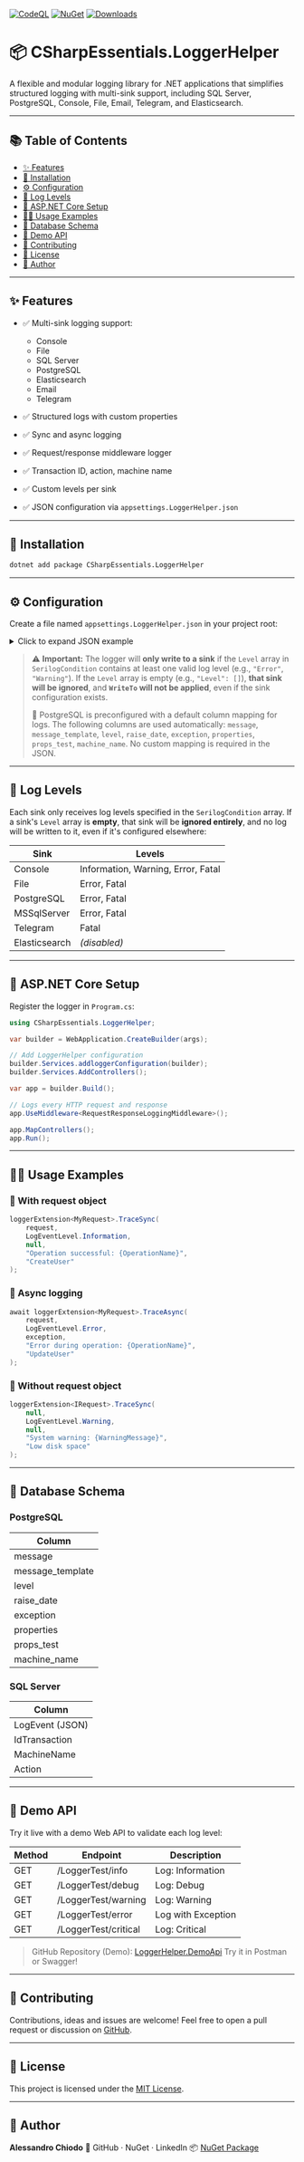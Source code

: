 ﻿[![CodeQL](https://github.com/alexbypa/CSharp.Essentials/actions/workflows/codeqlLogger.yml/badge.svg)](https://github.com/alexbypa/CSharp.Essentials/actions/workflows/codeqlLogger.yml)
[![NuGet](https://img.shields.io/nuget/v/CSharpEssentials.LoggerHelper.svg)](https://www.nuget.org/packages/CSharpEssentials.LoggerHelper)
[![Downloads](https://img.shields.io/nuget/dt/CSharpEssentials.LoggerHelper.svg)](https://www.nuget.org/packages/CSharpEssentials.LoggerHelper)

# 📦 CSharpEssentials.LoggerHelper

A flexible and modular logging library for .NET applications that simplifies structured logging with multi-sink support, including SQL Server, PostgreSQL, Console, File, Email, Telegram, and Elasticsearch.

---

## 📚 Table of Contents

* [✨ Features](#-features)
* [🚀 Installation](#-installation)
* [⚙️ Configuration](#%ef%b8%8f-configuration)
* [📌 Log Levels](#-log-levels)
* [🧪 ASP.NET Core Setup](#-aspnet-core-setup)
* [🧑‍💻 Usage Examples](#-usage-examples)
* [🧬 Database Schema](#-database-schema)
* [🔁 Demo API](#-demo-api)
* [🙌 Contributing](#-contributing)
* [📄 License](#-license)
* [👤 Author](#-author)

---

## ✨ Features

* ✅ Multi-sink logging support:

  * Console
  * File
  * SQL Server
  * PostgreSQL
  * Elasticsearch
  * Email
  * Telegram
* ✅ Structured logs with custom properties
* ✅ Sync and async logging
* ✅ Request/response middleware logger
* ✅ Transaction ID, action, machine name
* ✅ Custom levels per sink
* ✅ JSON configuration via `appsettings.LoggerHelper.json`

---

## 🚀 Installation

```bash
dotnet add package CSharpEssentials.LoggerHelper
```

---

## ⚙️ Configuration

Create a file named `appsettings.LoggerHelper.json` in your project root:

<details>
<summary>Click to expand JSON example</summary>

```json
{
  "Serilog": {
    "SerilogConfiguration": {
      "SerilogCondition": [
        { "Sink": "Console", "Level": ["Information", "Warning", "Error", "Fatal"] },
        { "Sink": "File", "Level": ["Error", "Fatal"] },
        { "Sink": "PostgreSQL", "Level": ["Error", "Fatal"] },
        { "Sink": "MSSqlServer", "Level": ["Error", "Fatal"] },
        { "Sink": "Telegram", "Level": ["Fatal"] },
        { "Sink": "ElasticSearch", "Level": [] }
      ],
      "SerilogOption": {
        "PostgreSQL": {
          "connectionstring": "Host=localhost;Database=logs;Username=postgres;Password=yourpassword",
          "tableName": "logs",
          "schemaName": "public",
          "needAutoCreateTable": true
        },
        "MSSqlServer": {
          "connectionString": "Server=localhost;Database=Logs;Trusted_Connection=True;",
          "sinkOptionsSection": {
            "tableName": "Logs",
            "schemaName": "dbo",
            "autoCreateSqlTable": true,
            "batchPostingLimit": 50,
            "period": "00:00:30"
          }
        },
        "TelegramOption": {
          "Api_Key": "your-telegram-bot-api-key",
          "chatId": "your-chat-id"
        },
        "File": {
          "Path": "logs"
        },
        "GeneralConfig": {
          "EnableSelfLogging": false
        }
      }
    }
  }
}
```

</details>

> ⚠️ **Important:**
> The logger will **only write to a sink** if the `Level` array in `SerilogCondition` contains at least one valid log level (e.g., `"Error"`, `"Warning"`).
> If the `Level` array is empty (e.g., `"Level": []`), **that sink will be ignored**, and **`WriteTo` will not be applied**, even if the sink configuration exists.
>
> 🧩 PostgreSQL is preconfigured with a default column mapping for logs. The following columns are used automatically:
> `message`, `message_template`, `level`, `raise_date`, `exception`, `properties`, `props_test`, `machine_name`. No custom mapping is required in the JSON.

---

## 📌 Log Levels

Each sink only receives log levels specified in the `SerilogCondition` array. If a sink's `Level` array is **empty**, that sink will be **ignored entirely**, and no log will be written to it, even if it's configured elsewhere:

| Sink          | Levels                             |
| ------------- | ---------------------------------- |
| Console       | Information, Warning, Error, Fatal |
| File          | Error, Fatal                       |
| PostgreSQL    | Error, Fatal                       |
| MSSqlServer   | Error, Fatal                       |
| Telegram      | Fatal                              |
| Elasticsearch | *(disabled)*                       |

---

## 🧪 ASP.NET Core Setup

Register the logger in `Program.cs`:

```csharp
using CSharpEssentials.LoggerHelper;

var builder = WebApplication.CreateBuilder(args);

// Add LoggerHelper configuration
builder.Services.addloggerConfiguration(builder);
builder.Services.AddControllers();

var app = builder.Build();

// Logs every HTTP request and response
app.UseMiddleware<RequestResponseLoggingMiddleware>();

app.MapControllers();
app.Run();
```

---

## 🧑‍💻 Usage Examples

### 🔹 With request object

```csharp
loggerExtension<MyRequest>.TraceSync(
    request,
    LogEventLevel.Information,
    null,
    "Operation successful: {OperationName}",
    "CreateUser"
);
```

### 🔹 Async logging

```csharp
await loggerExtension<MyRequest>.TraceAsync(
    request,
    LogEventLevel.Error,
    exception,
    "Error during operation: {OperationName}",
    "UpdateUser"
);
```

### 🔹 Without request object

```csharp
loggerExtension<IRequest>.TraceSync(
    null,
    LogEventLevel.Warning,
    null,
    "System warning: {WarningMessage}",
    "Low disk space"
);
```

---

## 🧬 Database Schema

### PostgreSQL

| Column            |
| ----------------- |
| message           |
| message\_template |
| level             |
| raise\_date       |
| exception         |
| properties        |
| props\_test       |
| machine\_name     |

### SQL Server

| Column          |
| --------------- |
| LogEvent (JSON) |
| IdTransaction   |
| MachineName     |
| Action          |

---

## 🔁 Demo API

Try it live with a demo Web API to validate each log level:

| Method | Endpoint             | Description        |
| ------ | -------------------- | ------------------ |
| GET    | /LoggerTest/info     | Log: Information   |
| GET    | /LoggerTest/debug    | Log: Debug         |
| GET    | /LoggerTest/warning  | Log: Warning       |
| GET    | /LoggerTest/error    | Log with Exception |
| GET    | /LoggerTest/critical | Log: Critical      |

> GitHub Repository (Demo): [LoggerHelper.DemoApi](https://github.com/alexbypa/CSharpEssentials.DemoApi)
> Try it in Postman or Swagger!

---

## 🙌 Contributing

Contributions, ideas and issues are welcome!
Feel free to open a pull request or discussion on [GitHub](https://github.com/alexbypa/CSharp.Essentials).

---

## 📄 License

This project is licensed under the [MIT License](LICENSE).

---

## 👤 Author

**Alessandro Chiodo**
📧 GitHub · NuGet · LinkedIn
📦 [NuGet Package](https://www.nuget.org/packages/CSharpEssentials.LoggerHelper)
